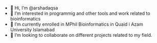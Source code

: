 - 👋 Hi, I’m @arshadaqsa
- 👀 I’m interested in programmig and other tools and work related to bioinformatics
- 🌱 I’m currently enrolled in MPhil Bioinformatics in Quaid i Azam University Islamabad
- 💞️ I’m looking to collaborate on different projects related to my field.


<!---
arshadaqsa/arshadaqsa is a ✨ special ✨ repository because its `README.md` (this file) appears on your GitHub profile.
You can click the Preview link to take a look at your changes.
--->
